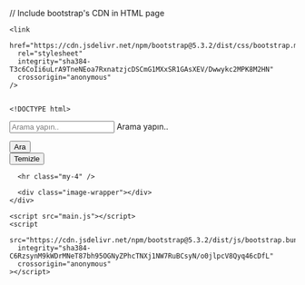 // Include bootstrap's CDN in HTML page
    
    <link
      href="https://cdn.jsdelivr.net/npm/bootstrap@5.3.2/dist/css/bootstrap.min.css"
      rel="stylesheet"
      integrity="sha384-T3c6CoIi6uLrA9TneNEoa7RxnatzjcDSCmG1MXxSR1GAsXEV/Dwwykc2MPK8M2HN"
      crossorigin="anonymous"
    />


    <!DOCTYPE html>
<html lang="en">
  <head>
    <meta charset="UTF-8" />
    <meta name="viewport" content="width=device-width, initial-scale=1.0" />
    <title>Resim Bulma</title>
    <link rel="stylesheet" href="style.css" />
    <link rel="stylesheet" href="/ders/bootstrap/bootstrap.min.css" />
    <link
      href="https://cdn.jsdelivr.net/npm/bootstrap@5.3.2/dist/css/bootstrap.min.css"
      rel="stylesheet"
      integrity="sha384-T3c6CoIi6uLrA9TneNEoa7RxnatzjcDSCmG1MXxSR1GAsXEV/Dwwykc2MPK8M2HN"
      crossorigin="anonymous"
    />
    <link
      rel="stylesheet"
      href="https://cdn.jsdelivr.net/npm/bootstrap-icons@1.11.1/font/bootstrap-icons.css"
    />
  </head>

  <body>
    <div class="container py-5">
      <div class="row gy-2 g-sm-0 p-2">
        <div class="col-12 col-sm-6">
          <form id="ınput-wrapper">
            <div class="form-floating">
              <input
                type="text"
                id="searchInput"
                class="form-control"
                placeholder="Arama yapın.."
              />
              <label for="searchInput">Arama yapın..</label>
            </div>
          </form>
        </div>
        <div class="col-12 col-sm-6 d-flex">
          <div class="col-6">
            <button class="btn btn-dark p-3 d-block w-100" id="searchButton">
              Ara
            </button>
          </div>
          <div class="col-6">
            <button class="btn btn-danger p-3 d-block w-100" id="clearButton">
              Temizle
            </button>
          </div>
        </div>
      </div>

      <hr class="my-4" />

      <div class="image-wrapper"></div>
    </div>

    <script src="main.js"></script>
    <script
      src="https://cdn.jsdelivr.net/npm/bootstrap@5.3.2/dist/js/bootstrap.bundle.min.js"
      integrity="sha384-C6RzsynM9kWDrMNeT87bh95OGNyZPhcTNXj1NW7RuBCsyN/o0jlpcV8Qyq46cDfL"
      crossorigin="anonymous"
    ></script>
  </body>
</html>
